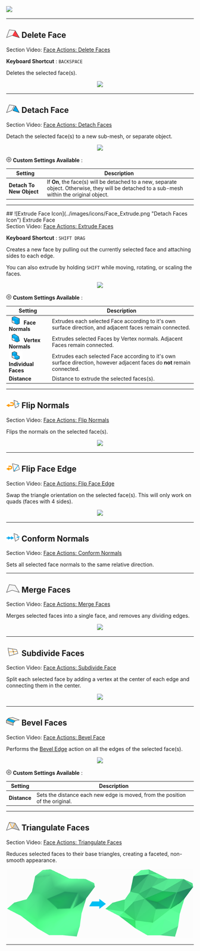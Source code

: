 <div class="site"><a href="https://youtu.be/Ta3HkV_qHTc"><img src="../../images/VidLink_GettingStarted_Slim.png"></a></div>

---

## ![Delete Face Icon](../images/icons/Face_Delete.png "Delete Faces Icon") Delete Face

<div class="video-link">
Section Video: <a href="https://youtu.be/Iy6RBaKB9jU?list=PLrJfHfcFkLM-b6_N-musBp4MFaEnxpF6y">Face Actions: Delete Faces</a>
</div>

**Keyboard Shortcut** : `BACKSPACE`

Deletes the selected face(s).

<div style="text-align:center">
<img src="../../images/DeleteFace_Example.png">
</div>

---

## ![Detach Face Icon](../images/icons/Face_Detach.png "Detach Faces Icon") Detach Face

<div class="video-link">
Section Video: <a href="https://youtu.be/rqD8tQ3GOpA?list=PLrJfHfcFkLM-b6_N-musBp4MFaEnxpF6y">Face Actions: Detach Faces</a>
</div>

Detach the selected face(s) to a new sub-mesh, or separate object.

<div style="text-align:center">
<img src="../../images/DetachFace_Example.png">
</div>

![Options Icon](../images/icons/Options.png) **Custom Settings Available** :

Setting | Description
--- | ---
**Detach To New Object** | If **On**, the face(s) will be detached to a new, separate object. Otherwise, they will be detached to a sub-mesh within the original object.

---

<a id="extrude">
## ![Extrude Face Icon](../images/icons/Face_Extrude.png "Detach Faces Icon") Extrude Face

<div class="video-link">
Section Video: <a href="https://youtu.be/5IcZd8aIS68?list=PLrJfHfcFkLM-b6_N-musBp4MFaEnxpF6y">Face Actions: Extrude Faces</a>
</div>

**Keyboard Shortcut** : `SHIFT DRAG`

Creates a new face by pulling out the currently selected face and attaching sides to each edge.

You can also extrude by holding `SHIFT` while moving, rotating, or scaling the faces.

<div style="text-align:center">
<img src="../../images/ExtrudeFace_Example.png">
</div>

![Options Icon](../images/icons/Options.png) **Custom Settings Available** :

Setting | Description
--- | ---
![FaceNormalsIcon](../images/icons/ExtrudeFace_FaceNormals.png) **Face Normals** | Extrudes each selected Face according to it's own surface direction, and adjacent faces remain connected.
![FaceNormalsIcon](../images/icons/ExtrudeFace_VertexNormals.png) **Vertex Normals** | Extrudes selected Faces by Vertex normals. Adjacent Faces remain connected.
![FaceNormalsIcon](../images/icons/ExtrudeFace_Individual.png) **Individual Faces** | Extrudes each selected Face according to it's own surface direction, however adjacent faces do **not** remain connected.
**Distance** | Distance to extrude the selected faces(s).

---

## ![Flip Normals Icon](../images/icons/Face_FlipNormals.png "Flip Normals Icon") Flip Normals

<div class="video-link">
Section Video: <a href="https://youtu.be/RngRqt3L8H8?list=PLrJfHfcFkLM-b6_N-musBp4MFaEnxpF6y">Face Actions: Flip Normals</a>
</div>

Flips the normals on the selected face(s).

<div style="text-align:center">
<img src="../../images/FlipFaceNormals_Example.png">
</div>

---

## ![Flip Triangles Icon](../images/icons/Face_FlipTri.png "Flip Face Edge Icon") Flip Face Edge

<div class="video-link">
Section Video: <a href="https://youtu.be/ftIjv3tsTGc?list=PLrJfHfcFkLM-b6_N-musBp4MFaEnxpF6y">Face Actions: Flip Face Edge</a>
</div>

Swap the triangle orientation on the selected face(s). This will only work on quads (faces with 4 sides).

<div style="text-align:center">
<img src="../../images/FlipTri_Example.png">
</div>

---

## ![Conform Normals Icon](../images/icons/Face_ConformNormals.png "Conform Normals Icon") Conform Normals

<div class="video-link">
Section Video: <a href="https://youtu.be/a9T_xe4x2pU?list=PLrJfHfcFkLM-b6_N-musBp4MFaEnxpF6y">Face Actions: Conform Normals</a>
</div>

Sets all selected face normals to the same relative direction.

---

## ![Merge Faces Icon](../images/icons/Face_Merge.png "Merge Faces Icon") Merge Faces

<div class="video-link">
Section Video: <a href="https://youtu.be/fMUHuWUXnP8?list=PLrJfHfcFkLM-b6_N-musBp4MFaEnxpF6y">Face Actions: Merge Faces</a>
</div>

Merges selected faces into a single face, and removes any dividing edges.

<div style="text-align:center">
<img src="../../images/MergeFaces_Example.png">
</div>

---

## ![Subdivide Face Icon](../images/icons/Face_Subdivide.png "Subdivide Face Icon") Subdivide Faces

<div class="video-link">
Section Video: <a href="https://youtu.be/jgH1MHB6p3w?list=PLrJfHfcFkLM-b6_N-musBp4MFaEnxpF6y">Face Actions: Subdivide Face</a>
</div>

Split each selected face by adding a vertex at the center of each edge and connecting them in the center.

<div style="text-align:center">
<img src="../../images/SubdivideFace_Example.png">
</div>

---

## ![Bevel Icon](../images/icons/Edge_Bevel.png "Bevel Icon") Bevel Faces

<div class="video-link">
Section Video: <a href="https://youtu.be/2UbvKLQyDDc?list=PLrJfHfcFkLM-b6_N-musBp4MFaEnxpF6y">Face Actions: Bevel Face</a>
</div>

Performs the [Bevel Edge](edge/#bevel) action on all the edges of the selected face(s).

<div style="text-align:center">
<img src="../../images/BevelFace_Example.png">
</div>

![Options Icon](../images/icons/Options.png) **Custom Settings Available** :

Setting | Description
--- | ---
**Distance** | Sets the distance each new edge is moved, from the position of the original.

---

## ![Triangulate Faces Icon](../images/icons/Face_Triangulate.png "Triangulate Faces Icon") Triangulate Faces

<div class="video-link">
Section Video: <a href="https://www.youtube.com/watch?v=tkbMt-XDj1I&index=3&list=PL1GU9r7hfosDHqJBqsBzkrLRDOH2EXCMa">Face Actions: Triangulate Faces</a>
</div>

Reduces selected faces to their base triangles, creating a faceted, non-smooth appearance. 

![Triangulate Object Example](../images/TriangulateObject_Example.png "Triangulate Object Example")

---


